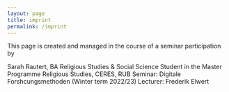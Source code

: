 ```yaml
---
layout: page
title: imprint
permalink: /imprint
---
```

This page is created and managed in the course of a seminar participation by 

Sarah Rautert, BA Religious Studies & Social Science
Student in the Master Programme Religious Studies, CERES, RUB
Seminar: Digitale Forshcungsmethoden (Winter term 2022/23)
Lecturer: Frederik Elwert 
